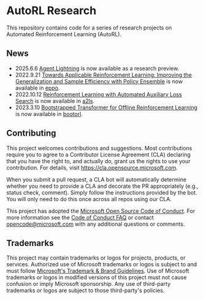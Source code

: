 # AutoRL Research

This repository contains code for a series of research projects on Automated Reinforcement Learning (AutoRL).

## News

* 2025.6.6 [Agent Lightning](agentlightning) is now available as a research preview.
* 2022.9.21 [Towards Applicable Reinforcement Learning: Improving the Generalization and Sample Efficiency with Policy Ensemble](https://seqml.github.io/eppo/) is now available in [eppo](eppo).
* 2022.10.12 [Reinforcement Learning with Automated Auxiliary Loss Search](https://seqml.github.io/a2ls/) is now available in [a2ls](a2ls).
* 2023.3.10 [Bootstrapped Transformer for Offline Reinforcement Learning](https://seqml.github.io/bootorl/) is now available in [bootorl](bootorl).

## Contributing

This project welcomes contributions and suggestions.  Most contributions require you to agree to a
Contributor License Agreement (CLA) declaring that you have the right to, and actually do, grant us
the rights to use your contribution. For details, visit https://cla.opensource.microsoft.com.

When you submit a pull request, a CLA bot will automatically determine whether you need to provide
a CLA and decorate the PR appropriately (e.g., status check, comment). Simply follow the instructions
provided by the bot. You will only need to do this once across all repos using our CLA.

This project has adopted the [Microsoft Open Source Code of Conduct](https://opensource.microsoft.com/codeofconduct/).
For more information see the [Code of Conduct FAQ](https://opensource.microsoft.com/codeofconduct/faq/) or
contact [opencode@microsoft.com](mailto:opencode@microsoft.com) with any additional questions or comments.

## Trademarks

This project may contain trademarks or logos for projects, products, or services. Authorized use of Microsoft 
trademarks or logos is subject to and must follow 
[Microsoft's Trademark & Brand Guidelines](https://www.microsoft.com/en-us/legal/intellectualproperty/trademarks/usage/general).
Use of Microsoft trademarks or logos in modified versions of this project must not cause confusion or imply Microsoft sponsorship.
Any use of third-party trademarks or logos are subject to those third-party's policies.
